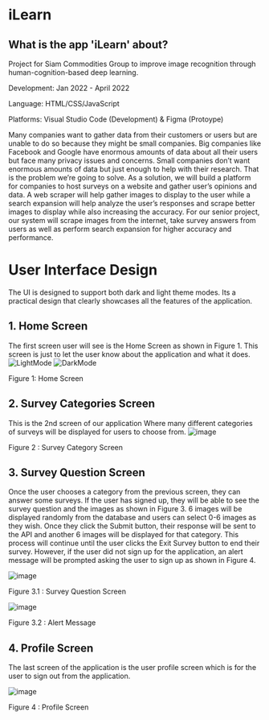 # iLearn 

## What is the app 'iLearn' about? 

Project for Siam Commodities Group to improve image recognition through human-cognition-based deep learning. 

Development: Jan 2022 - April 2022

Language: HTML/CSS/JavaScript

Platforms: Visual Studio Code (Development) & Figma (Protoype)

Many companies want to gather data from their customers or users but are unable to do so because they might be small companies. Big companies like Facebook and Google have enormous amounts of data about all their users but face many privacy issues and concerns. Small companies don’t want enormous amounts of data but just enough to help with their research. That is the problem we’re going to solve. As a solution, we will build a platform for companies to host surveys on a website and gather user’s opinions and data. A web scraper will help gather images to display to the user while a search expansion will help analyze the user’s responses and scrape better images to display while also increasing the accuracy. For our senior project, our system will scrape images from the internet, take survey answers from users as well as perform search expansion for higher accuracy and performance.

# User Interface Design
The UI is designed to support both dark and light theme modes. Its a practical design that clearly showcases all the features of the application. 

## 1. Home Screen
The first screen user will see is the Home Screen as shown in Figure 1. This screen is just to let the user know about the application and what it does.
![LightMode](https://github.com/user-attachments/assets/2b4a2a61-cfcc-4feb-b413-6b3aedc4631a)
![DarkMode](https://github.com/user-attachments/assets/2ea9808a-37d4-4aaf-8299-de867e34451c)

   Figure 1: Home Screen

## 2. Survey Categories Screen

This is the 2nd screen of our application Where many different categories of surveys will be displayed for users to choose from.
![image](https://github.com/user-attachments/assets/a9188cf6-6503-4fa3-959c-56388efa720c)
   
   Figure 2 : Survey Category Screen

## 3.  Survey Question Screen
Once the user chooses a category from the previous screen, they can answer some surveys. If the user has signed up, they will be able to see the survey question and the images as shown in Figure 3. 6 images will be displayed randomly from the database and users can select 0-6 images as they wish. Once they click the Submit button, their response will be sent to the API and another 6 images will be displayed for that category. This process will continue until the user clicks the Exit Survey button to end their survey. However, if the user did not sign up for the application, an alert message will be prompted asking the user to sign up as shown in Figure 4.


![image](https://github.com/user-attachments/assets/b2f692d5-d1c8-41c3-845b-1bdb9b52f7dd)


 Figure 3.1 : Survey Question Screen


![image](https://github.com/user-attachments/assets/c7d5798c-b6df-4c9f-adb1-090535d70be1)
                            
 Figure 3.2 : Alert Message

## 4. Profile Screen
The last screen of the application is the user profile screen which is for the user to sign out from the application.

![image](https://github.com/user-attachments/assets/07b8fa43-e280-48c7-8579-1bc1ba7513ae)

Figure 4 : Profile Screen
